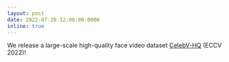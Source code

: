 ```yaml
---
layout: post
date: 2022-07-20 12:00:00-0000
inline: true
---
```


We release a large-scale high-quality face video dataset <a href="https://celebv-hq.github.io/">CelebV-HQ</a> (ECCV 2022)!

